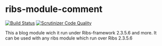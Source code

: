 # ribs-module-comment

[![Build Status](https://scrutinizer-ci.com/g/Piou-piou/ribs-module-blog/badges/build.png?b=master)](https://scrutinizer-ci.com/g/Piou-piou/ribs-module-blog/build-status/master)
[![Scrutinizer Code Quality](https://scrutinizer-ci.com/g/Piou-piou/ribs-module-blog/badges/quality-score.png?b=master)](https://scrutinizer-ci.com/g/Piou-piouribs-module-blog/?branch=master)

This a blog module wich it run under Ribs-framework 2.3.5.6 and more. It can be used with any ribs module which run over Ribs 2.3.5.6
